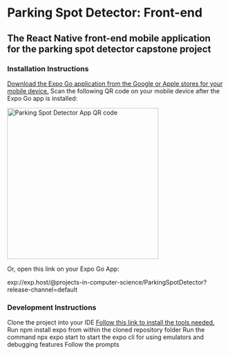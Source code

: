 # Parking Spot Detector: Front-end

## The React Native front-end mobile application for the parking spot detector capstone project

### Installation Instructions

[Download the Expo Go application from the Google or Apple stores for your mobile device.](https://expo.dev/client)
Scan the following QR code on your mobile device after the Expo Go app is installed:

<img src="https://qr.expo.dev/expo-go?owner=projects-in-computer-science&slug=ParkingSpotDetectorv1&releaseChannel=default&host=exp.host" width="350" alt="Parking Spot Detector App QR code">

Or, open this link on your Expo Go App:

exp://exp.host/@projects-in-computer-science/ParkingSpotDetector?release-channel=default

### Development Instructions

Clone the project into your IDE
[Follow this link to install the tools needed.](https://docs.expo.dev/get-started/installation/)
Run npm install expo from within the cloned repository folder
Run the command npx expo start to start the expo cli for using emulators and debugging features
Follow the prompts
